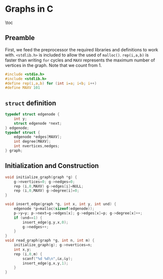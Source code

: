 # Graphs in C
\toc
## Preamble
First, we feed the preprocessor the required libraries and definitions to work with. ``<stdlib.h>``
is included to allow the used of ``malloc()``. ``rep(i,a,b)`` is faster than writing ``for`` cycles and
``MAXV`` represents the maximum number of vertices in the graph. Note that we count from 1.
```c
#include <stdio.h>
#include <stdlib.h>
#define rep(i,a,b) for (int i=a; i<b; i++)
#define MAXV 101
```
## ``struct`` definition
```c
typedef struct edgenode {
    int y;
    struct edgenode *next;
} edgenode;
typedef struct {
    edgenode *edges[MAXV];
    int degree[MAXV];
    int nvertices,nedges;
} graph;
```
## Initialization and Construction
```c
void initialize_graph(graph *g) {
    g->nvertices=0; g->nedges=0;
    rep (i,0,MAXV) g->edges[i]=NULL;
    rep (i,0,MAXV) g->degree[i]=0;
}
```

```c
void insert_edge(graph *g, int x, int y, int und) {
    edgenode *p=malloc(sizeof(edgenode));
    p->y=y; p->next=g->edges[x]; g->edges[x]=p; g->degree[x]++;
    if (und==1) {
        insert_edge(g,y,x,0);
        g->nedges++;
    }
}
void read_graph(graph *g, int n, int m) {
    initialize_graph(g); g->nvertices=n;
    int x,y;
    rep (i,0,m) {
        scanf("%d %d\n",&x,&y);
        insert_edge(g,x,y,1);
    }
}
```